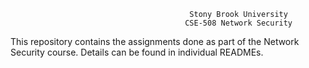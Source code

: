                                             Stony Brook University
                                           CSE-508 Network Security
                                           
This repository contains the assignments done as part of the Network Security course. Details can be found in individual READMEs.
